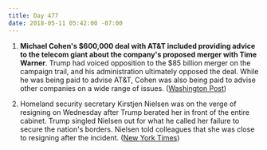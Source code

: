```yaml
---
title: Day 477
date: 2018-05-11 05:42:00 -07:00
---
```


1. **Michael Cohen's $600,000 deal with AT&T included providing advice to the telecom giant about the company's proposed merger with Time Warner**. Trump had voiced opposition to the $85 billion merger on the campaign trail, and his administration ultimately opposed the deal. While he was being paid to advise AT&T, Cohen was also being paid to advise other companies on a wide range of issues. ([Washington Post](https://www.washingtonpost.com/politics/cohens-600000-deal-with-atandt-specified-he-would-advise-on-time-warner-merger-internal-company-records-show/2018/05/10/cd541ae0-5468-11e8-a551-5b648abe29ef_story.html?noredirect=on&utm_term=.95bd49778472))

2. Homeland security secretary Kirstjen Nielsen was on the verge of resigning on Wednesday after Trump berated her in front of the entire cabinet. Trump singled Nielsen out for what he called her  failure to secure the nation's borders. Nielsen told colleagues that she was close to resigning after the incident. ([New York Times](https://www.nytimes.com/2018/05/10/us/politics/trump-homeland-security-secretary-resign.html))